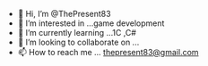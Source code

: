 - 👋 Hi, I’m @ThePresent83
- 👀 I’m interested in ...game development 
- 🌱 I’m currently learning ...1C ,C#
- 💞️ I’m looking to collaborate on ...
- 📫 How to reach me ... thepresent83@gmail.com

<!---
ThePresent83/ThePresent83 is a ✨ special ✨ repository because its `README.md` (this file) appears on your GitHub profile.
You can click the Preview link to take a look at your changes.
--->
